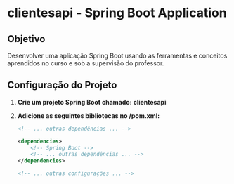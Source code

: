 # clientesapi - Spring Boot Application

## Objetivo

Desenvolver uma aplicação Spring Boot usando as ferramentas e conceitos aprendidos no curso e sob a supervisão do professor.

## Configuração do Projeto

1. **Crie um projeto Spring Boot chamado: clientesapi**

2. **Adicione as seguintes bibliotecas no /pom.xml:**

   ```xml
   <!-- ... outras dependências ... -->

   <dependencies>
       <!-- Spring Boot -->
       <!-- ... outras dependências ... -->
   </dependencies>

   <!-- ... outras configurações ... -->
